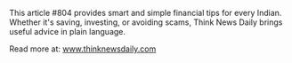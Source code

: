 This article #804 provides smart and simple financial tips for every Indian. Whether it's saving, investing, or avoiding scams, Think News Daily brings useful advice in plain language.

Read more at: www.thinknewsdaily.com
